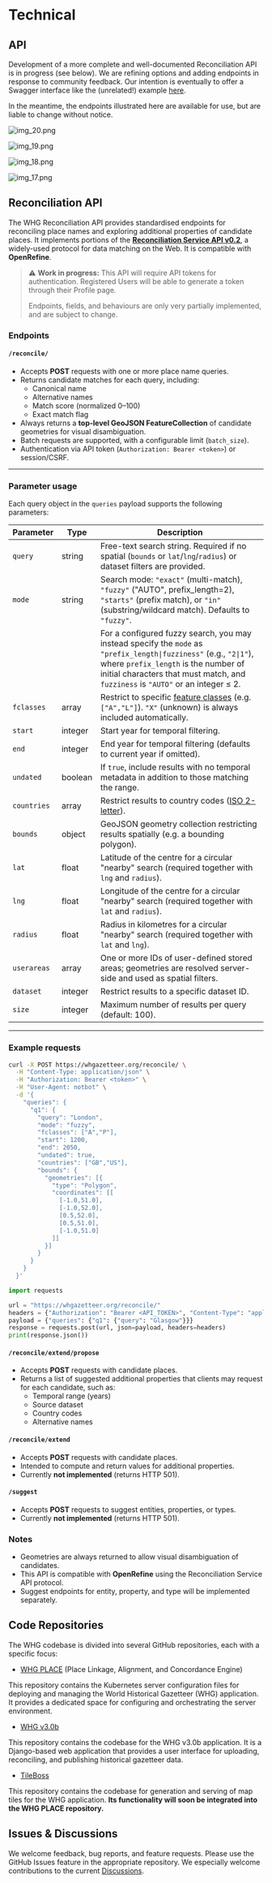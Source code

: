# Technical

## API

Development of a more complete and well-documented Reconciliation API is in progress (see below). We are refining options and adding
endpoints in response to community feedback. Our intention is eventually to offer a Swagger interface like the (unrelated!) example [here](https://petstore.swagger.io/).

In the meantime, the endpoints illustrated here are available for use, but are liable to change without notice.

![img_20.png](img_20.png)

![img_19.png](img_19.png)

![img_18.png](img_18.png)

![img_17.png](img_17.png)


## Reconciliation API

The WHG Reconciliation API provides standardised endpoints for reconciling
place names and exploring additional properties of candidate places. It implements
portions of the **[Reconciliation Service API v0.2](https://w3c.github.io/cg-reports/reconciliation/CG-FINAL-specs-0.2-20230410/)**, a widely-used protocol for
data matching on the Web. It is compatible with **OpenRefine**.

> ⚠️ **Work in progress:** This API will require API tokens for authentication. Registered Users will be able to generate a token through their Profile page.
> 
>Endpoints, fields, and behaviours are only very partially implemented, and are subject to change.

### Endpoints

#### `/reconcile/`
- Accepts **POST** requests with one or more place name queries.
- Returns candidate matches for each query, including:
  - Canonical name
  - Alternative names
  - Match score (normalized 0–100)
  - Exact match flag
- Always returns a **top-level GeoJSON FeatureCollection** of candidate geometries for visual disambiguation.
- Batch requests are supported, with a configurable limit (`batch_size`).
- Authentication via API token (`Authorization: Bearer <token>`) or session/CSRF.

---

### Parameter usage

Each query object in the `queries` payload supports the following parameters:

| Parameter     | Type       | Description                                                                                                                                                                                                                                   |
|---------------|------------|-----------------------------------------------------------------------------------------------------------------------------------------------------------------------------------------------------------------------------------------------|
| `query`       | string     | Free-text search string. Required if no spatial (`bounds` or `lat`/`lng`/`radius`) or dataset filters are provided.                                                                                                                           |
| `mode`        | string     | Search mode: `"exact"` (multi-match), `"fuzzy"` ("AUTO", prefix_length=2), `"starts"` (prefix match), or `"in"` (substring/wildcard match). Defaults to `"fuzzy"`.                                                                            |
|               |            | For a configured fuzzy search, you may instead specify the `mode` as `"prefix_length\|fuzziness"` (e.g., `"2\|1"`), where `prefix_length` is the number of initial characters that must match, and `fuzziness` is `"AUTO"` or an integer ≤ 2. |                                                                                                         |1"`), where `prefix_length` is the number of initial characters that must match, and `fuzziness` is `"AUTO"` or an integer ≤ 2. |
| `fclasses`    | array      | Restrict to specific [feature classes](https://www.geonames.org/source-code/javadoc/org/geonames/FeatureClass.html) (e.g. `["A","L"]`). `"X"` (unknown) is always included automatically.                                                     |
| `start`       | integer    | Start year for temporal filtering.                                                                                                                                                                                                            |
| `end`         | integer    | End year for temporal filtering (defaults to current year if omitted).                                                                                                                                                                        |
| `undated`     | boolean    | If `true`, include results with no temporal metadata in addition to those matching the range.                                                                                                                                                 |
| `countries`   | array      | Restrict results to country codes ([ISO 2-letter](https://en.wikipedia.org/wiki/ISO_3166-1_alpha-2)).                                                                                                                                         |
| `bounds`      | object     | GeoJSON geometry collection restricting results spatially (e.g. a bounding polygon).                                                                                                                                                          |
| `lat`         | float      | Latitude of the centre for a circular "nearby" search (required together with `lng` and `radius`).                                                                                                                                            |
| `lng`         | float      | Longitude of the centre for a circular "nearby" search (required together with `lat` and `radius`).                                                                                                                                           |
| `radius`      | float      | Radius in kilometres for a circular "nearby" search (required together with `lat` and `lng`).                                                                                                                                                 |
| `userareas`   | array      | One or more IDs of user-defined stored areas; geometries are resolved server-side and used as spatial filters.                                                                                                                                |
| `dataset`     | integer    | Restrict results to a specific dataset ID.                                                                                                                                                                                                    |
| `size`        | integer    | Maximum number of results per query (default: 100).                                                                                                                                                                                           |

---

### Example requests

```bash
curl -X POST https://whgazetteer.org/reconcile/ \
  -H "Content-Type: application/json" \
  -H "Authorization: Bearer <token>" \
  -H "User-Agent: notbot" \
  -d '{
    "queries": {
      "q1": {
        "query": "London",
        "mode": "fuzzy",
        "fclasses": ["A","P"],
        "start": 1200,
        "end": 2050,
        "undated": true,
        "countries": ["GB","US"],
        "bounds": {
          "geometries": [{
            "type": "Polygon",
            "coordinates": [[
              [-1.0,51.0],
              [-1.0,52.0],
              [0.5,52.0],
              [0.5,51.0],
              [-1.0,51.0]
            ]]
          }]
        }
      }
    }
  }'
```

```python
import requests

url = "https://whgazetteer.org/reconcile/"
headers = {"Authorization": "Bearer <API_TOKEN>", "Content-Type": "application/json"}
payload = {"queries": {"q1": {"query": "Glasgow"}}}
response = requests.post(url, json=payload, headers=headers)
print(response.json())
```

#### `/reconcile/extend/propose`
- Accepts **POST** requests with candidate places.
- Returns a list of suggested additional properties that clients may request
  for each candidate, such as:
  - Temporal range (years)
  - Source dataset
  - Country codes
  - Alternative names

#### `/reconcile/extend`
- Accepts **POST** requests with candidate places.
- Intended to compute and return values for additional properties.
- Currently **not implemented** (returns HTTP 501).

#### `/suggest`
- Accepts **POST** requests to suggest entities, properties, or types.
- Currently **not implemented** (returns HTTP 501).

### Notes
- Geometries are always returned to allow visual disambiguation of candidates.
- This API is compatible with **OpenRefine** using the Reconciliation Service API protocol.
- Suggest endpoints for entity, property, and type will be implemented separately.


## Code Repositories

The WHG codebase is divided into several GitHub repositories, each with a specific focus:

* [WHG PLACE](https://github.com/WorldHistoricalGazetteer/place) (Place Linkage, Alignment, and Concordance Engine)

This repository contains the Kubernetes server configuration files for deploying and managing the World Historical
Gazetteer (WHG) application. It provides a dedicated space for configuring and orchestrating the server environment.

* [WHG v3.0b](https://github.com/WorldHistoricalGazetteer/whg3)

This repository contains the codebase for the WHG v3.0b application. It is a Django-based web application that provides
a user interface for uploading, reconciling, and publishing historical gazetteer data.

* [TileBoss](https://github.com/WorldHistoricalGazetteer/tileboss)

This repository contains the codebase for generation and serving of map tiles for the WHG application. **Its
functionality will soon be integrated into the WHG PLACE repository.**

## Issues & Discussions

We welcome feedback, bug reports, and feature requests. Please use the GitHub Issues feature in the appropriate
repository. We especially welcome contributions to the
current [Discussions](https://github.com/orgs/WorldHistoricalGazetteer/discussions).



